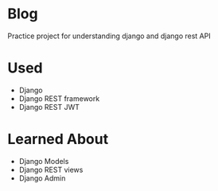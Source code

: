 # Blog
Practice project for understanding django and django rest API

# Used
  * Django
  * Django REST framework
  * Django REST JWT
  
# Learned About
 * Django Models
 * Django REST views
 * Django Admin
